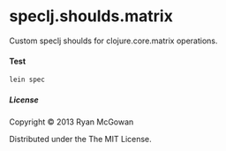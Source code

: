 # speclj.shoulds.matrix

Custom speclj shoulds for clojure.core.matrix operations.

#### Test

```bash
lein spec
```

##### License

Copyright © 2013 Ryan McGowan

Distributed under the The MIT License.

